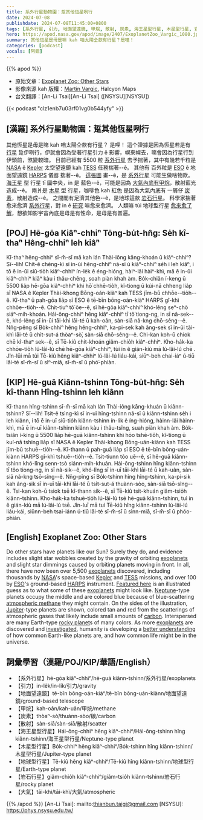 ```yaml
---
title: 系外行星動物園：踅其他恆星咧行
date: 2024-07-08
publishdate: 2024-07-08T11:45:00+0800
tags: [系外行星, 引力, 地面望遠鏡, 甲烷, 散射, 炭素, 海王星型行星, 木星型行星, 岩石行星, 地球型行星, 大氣, Kepler 太空望遠鏡, TESS 任務]
hero: https://apod.nasa.gov/apod/image/2407/ExoplanetZoo_Vargic_1080.jpg
summary: 其他恆星是毋是嘛 kah 咱太陽仝款有行星？是哩！
categories: [podcast]
vocals: [阿錕]
---
```


{{% apod %}}

- 原始文章：[Exoplanet Zoo: Other Stars](https://apod.nasa.gov/apod/ap240708.html)
- 影像來源 kah 版權：[Martin Vargic](https://www.facebook.com/martin.vargic.9/), Halcyon Maps
- 台文翻譯：[An-Li Tsai][An-Li Tsai] ([NSYSU][NSYSU])

{{< podcast "clz1enb7u03rf01vg0b544yfy" >}}

## [漢羅] 系外行星動物園：踅其他恆星咧行
其他恆星是毋是嘛 kah 咱太陽仝款有行星？
是哩！
這个證據是因為恆星若是有 [行星][exoplanets 1] 踅伊咧行，伊就會因為受著行星引力 ê 影響，幌來幌去，嘛會因為行星行到伊頭前，煞變較暗。
目前已經有 5500 粒 [系外行星][exoplanets 2] 去予揣著，其中有幾若千粒是 [NASA][NASA] ê [Kepler][Kepler] 太空望遠鏡 kah [TESS][TESS] 任務揣著--ê。
其他有 百外粒是 [ESO][ESO] ê 地面望遠鏡 [HARPS][HARPS] 儀器 揣著--ê。
[這張圖][Featured here] 畫--ê，是 [系外行星][exoplanets 3] 可能生做啥物款。
[海王星][Neptune] 型 行星 tī 圖中央，in 是 藍色--ê，可能是因為 [大氣內底有甲烷][atmospheric methane]，散射藍光造成--ê。
兩爿是 [木星][Jupiter] 型 行星，咖啡色 kah 紅色 是因為大氣內底有 一屑仔 [炭素][carbon]，散射造成--ê。
之間閣有足濟其他色--ê，是地球這款 [岩石行星][rocky planet]。
科學家揣著 愈來愈濟 [系外行星][exoplanets 4]，對 in ê [研究][investigated] 嘛愈來愈濟。
人類嘛 tùi 地球型行星 [愈來愈了解][better understanding]，想欲知影宇宙內底是毋是有性命，是毋是有普遍。

## [POJ] Hē-gōa Kiâⁿ-chhiⁿ Tōng-bu̍t-hn̂g: Se̍h kî-thaⁿ Hêng-chhiⁿ leh kiâⁿ
Kî-thaⁿ hêng-chhiⁿ sī-m̄-sī mā kah lán Thài-iông kāng-khoán ū kiâⁿ-chhiⁿ?
Sī--lih!
Chit-ê chèng-kì sī in-ūi hêng-chhiⁿ nā-sī ū kiâⁿ-chhiⁿ se̍h i leh kiâⁿ, i tō ē in-ūi siū-tio̍h kiâⁿ-chhiⁿ ín-le̍k ê éng-hióng, hàiⁿ-lâi hàiⁿ-khì, mā ē in-ūi kiâⁿ-chhiⁿ kiâⁿ kàu i thâu-chêng, soah piàn khah àm.
Bo̍k-chiân í-keng ū 5500 lia̍p hē-gōa kiâⁿ-chhiⁿ khì hō͘ chhē-tio̍h, kî-tiong ū kúi-nā chheng lia̍p sī NASA ê Kepler Thài-khong Bōng-oán-kiàⁿ kah TESS jīm-bū chhōe--tio̍h--ê.
Kî-thaⁿ ū pah-gōa lia̍p sī ESO ê tē-bīn bōng-oán-kiàⁿ HARPS gî-khì chhōe--tio̍h--ê.
Chit-tiuⁿ tô͘ ōe--ê, sī hē-gōa kiâⁿ-chhiⁿ khó-lêng seⁿ-chò siáⁿ-mih-khoán.
Hái-ông-chhiⁿ hêng kiâⁿ-chhiⁿ tī tô͘ tiong-ng, in sī nâ-sek--ê, khó-lêng sī in-ūi tāi-khì lāi-té ū kah-oân, sàn-siā nâ-kng chō-sêng--ê.
Nn̄g-pêng sī Bo̍k-chhiⁿ hêng hêng-chhiⁿ, ka-pi-sek kah âng-sek sī in-ūi tāi-khì lāi-té ū chi̍t-sut-á thòaⁿ-sò͘, sàn-siā chō-sêng--ê.
Chi-kan koh-ū chiok chē kî-thaⁿ sek--ê, sī Tē-kiû chit-khoán giâm-chio̍h kiâⁿ-chhiⁿ.
Kho-ha̍k-ka chhōe-tio̍h lú-lâi-lú chē hē-gōa kiâⁿ-chhiⁿ, tùi in ê gián-kiù mā lú-lâi-lú chē .
Jîn-lūi mā tùi Tē-kiû hêng kiâⁿ-chhiⁿ lú-lâi-lú liáu-kái, siūⁿ-beh chai-iáⁿ ú-tiū lāi-té sī-m̄-sī ū sìⁿ-miā, sī-m̄-sī ū phó͘-phiàn.

## [KIP] Hē-guā Kiânn-tshinn Tōng-bu̍t-hn̂g: Se̍h kî-thann Hîng-tshinn leh kiânn
Kî-thann hîng-tshinn sī-m̄-sī mā kah lán Thài-iông kāng-khuán ū kiânn-tshinn?
Sī--lih!
Tsit-ê tsìng-kì sī in-uī hîng-tshinn nā-sī ū kiânn-tshinn se̍h i leh kiânn, i tō ē in-uī siū-tio̍h kiânn-tshinn ín-li̍k ê íng-hióng, hàinn-lâi hàinn-khì, mā ē in-uī kiânn-tshinn kiânn kàu i thâu-tsîng, suah piàn khah àm.
Bo̍k-tsiân í-king ū 5500 lia̍p hē-guā kiânn-tshinn khì hōo tshē-tio̍h, kî-tiong ū kuí-nā tshing lia̍p sī NASA ê Kepler Thài-khong Bōng-uán-kiànn kah TESS jīm-bū tshuē--tio̍h--ê.
Kî-thann ū pah-guā lia̍p sī ESO ê tē-bīn bōng-uán-kiànn HARPS gî-khì tshuē--tio̍h--ê.
Tsit-tiunn tôo uē--ê, sī hē-guā kiânn-tshinn khó-lîng senn-tsò siánn-mih-khuán.
Hái-ông-tshinn hîng kiânn-tshinn tī tôo tiong-ng, in sī nâ-sik--ê, khó-lîng sī in-uī tāi-khì lāi-té ū kah-uân, sàn-siā nâ-kng tsō-sîng--ê.
Nn̄g-pîng sī Bo̍k-tshinn hîng hîng-tshinn, ka-pi-sik kah âng-sik sī in-uī tāi-khì lāi-té ū tsi̍t-sut-á thuànn-sòo, sàn-siā tsō-sîng--ê.
Tsi-kan koh-ū tsiok tsē kî-thann sik--ê, sī Tē-kiû tsit-khuán giâm-tsio̍h kiânn-tshinn.
Kho-ha̍k-ka tshuē-tio̍h lú-lâi-lú tsē hē-guā kiânn-tshinn, tuì in ê gián-kiù mā lú-lâi-lú tsē.
Jîn-luī mā tuì Tē-kiû hîng kiânn-tshinn lú-lâi-lú liáu-kái, siūnn-beh tsai-iánn ú-tiū lāi-té sī-m̄-sī ū sìnn-miā, sī-m̄-sī ū phóo-phiàn.

## [English] Exoplanet Zoo: Other Stars
Do other stars have planets like our Sun?
Surely they do, and evidence includes slight star wobbles created by the gravity of orbiting [exoplanets][exoplanets 1] and slight star dimmings caused by orbiting planets moving in front.
In all, there have now been over 5,500 [exoplanets][exoplanets 2] discovered, including thousands by [NASA][NASA]'s space-based [Kepler][Kepler] and [TESS][TESS] missions, and over 100 by [ESO][ESO]'s ground-based [HARPS][HARPS] instrument.
[Featured here][Featured here] is an illustrated guess as to what some of these [exoplanets][exoplanets 3] might look like.
[Neptune][Neptune]\-type planets occupy the middle and are colored blue because of blue-scattering [atmospheric methane][atmospheric methane] they might contain.
On the sides of the illustration, [Jupiter][Jupiter]\-type planets are shown, colored tan and red from the scatterings of atmospheric gases that likely include small amounts of [carbon][carbon].
Interspersed are many Earth-type [rocky planet][rocky planet]s of many colors.
As more [exoplanets][exoplanets 4] are discovered and [investigated][investigated], humanity is developing a [better understanding][better understanding] of how common Earth-like planets are, and how common life might be in the universe.

## 詞彙學習（漢羅/POJ/KIP/華語/English）
- 【系外行星】hē-gōa kiâⁿ-chhiⁿ/hē-guā kiânn-tshinn/系外行星/exoplanets
- 【引力】in-le̍k/in-li̍k/引力/gravity
- 【地面望遠鏡】tē-bīn bōng-oán-kiàⁿ/tē-bīn bōng-uán-kiànn/地面望遠鏡/ground-based telescope
- 【甲烷】kah-oân/kah-uân/甲烷/methane
- 【炭素】thòaⁿ-sò͘/thuànn-sòo/碳/carbon
- 【散射】sàn-siā/sàn-siā/散射/scatter
- 【海王星型行星】Hái-ông-chhiⁿ hêng kiâⁿ-chhiⁿ/Hái-ông-tshinn hîng kiânn-tshinn/海王星型行星/Neptune-type planet
- 【木星型行星】Bo̍k-chhiⁿ hêng kiâⁿ-chhiⁿ/Bo̍k-tshinn hîng kiânn-tshinn/木星型行星/Jupiter-type planet
- 【地球型行星】Tē-kiû hêng kiâⁿ-chhiⁿ/Tē-kiû hîng kiânn-tshinn/地球型行星/Earth-type planet
- 【岩石行星】giâm-chio̍h kiâⁿ-chhiⁿ/giâm-tsio̍h kiânn-tshinn/岩石行星/rocky planet
- 【大氣】tāi-khì/tāi-khì/大氣/atmospheric

{{% /apod %}}
[An-Li Tsai]: mailto:thianbun.taigi@gmail.com
[NSYSU]: https://phys.nsysu.edu.tw/

[copyright]: https://apod.nasa.gov/apod/fap/lib/about_apod.html#srapply
[License3]: https://creativecommons.org/licenses/by/3.0/
[License2]:https://creativecommons.org/licenses/by-nc-nd/2.0/

[exoplanets 1]:https://science.nasa.gov/exoplanets/
[exoplanets 2]:https://apod.nasa.gov/apod/ap190710.html
[NASA]:https://www.nasa.gov/
[Kepler]:https://science.nasa.gov/mission/kepler/
[TESS]:https://science.nasa.gov/mission/tess/
[ESO]:https://www.eso.org/public/
[HARPS]:https://www.eso.org/public/teles-instr/lasilla/36/harps/
[Featured here]:https://www.halcyonmaps.com/#/the-exoplanet-zoo/
[exoplanets 3]:https://exoplanets.nasa.gov/what-is-an-exoplanet/overview/
[Neptune]:https://apod.nasa.gov/apod/ap230527.html
[atmospheric methane]:https://apod.nasa.gov/apod/ap190422.html
[Jupiter]:https://science.nasa.gov/jupiter/
[carbon]:https://periodic.lanl.gov/6.shtml
[rocky planet]:https://apod.nasa.gov/apod/ap230201.html
[exoplanets 4]:https://en.wikipedia.org/wiki/Lists_of_planets
[investigated]:https://www.nasa.gov/image-article/nasas-webb-reveals-steamy-atmosphere-of-distant-planet-detail/
[better understanding]:https://i.pinimg.com/736x/cc/1f/d2/cc1fd22b9cd2bf70dc1068310a0a3067.jpg
